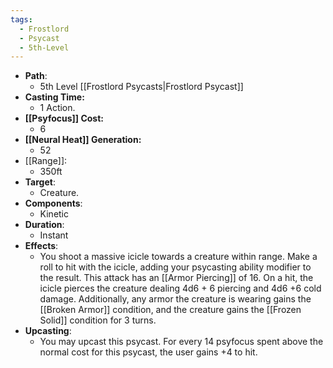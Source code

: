 ```yaml
---
tags:
  - Frostlord
  - Psycast
  - 5th-Level
---
```

- **Path**:
	- 5th Level [[Frostlord Psycasts|Frostlord Psycast]]
- **Casting Time:**
	- 1 Action.
- **[[Psyfocus]] Cost:**
	- 6
- **[[Neural Heat]] Generation:**
	- 52
- [[Range]]:
	- 350ft
- **Target**:
	- Creature.
- **Components**:
	- Kinetic
- **Duration**:
	- Instant
- **Effects**:
	- You shoot a massive icicle towards a creature within range. Make a roll to hit with the icicle, adding your psycasting ability modifier to the result. This attack has an [[Armor Piercing]] of 16. On a hit, the icicle pierces the creature dealing 4d6 + 6 piercing and 4d6 +6 cold damage. Additionally, any armor the creature is wearing gains the [[Broken Armor]] condition, and the creature gains the [[Frozen Solid]] condition for 3 turns.
- **Upcasting**:
	- You may upcast this psycast. For every 14 psyfocus spent above the normal cost for this psycast, the user gains +4 to hit.
